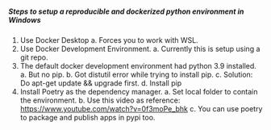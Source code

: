 ##### Steps to setup a reproducible and dockerized python environment in Windows

1. Use Docker Desktop 
    a. Forces you to work with WSL.
2. Use Docker Development Environment.
    a. Currently this is setup using a git repo.
3. The default docker development environment had python 3.9 installed.
    a. But no pip.
    b. Got distutil error while trying to install pip.
    c. Solution: Do apt-get update && upgrade first.
    d. Install pip 
4. Install Poetry as the dependency manager.
    a. Set local folder to contain the environment.
    b. Use this video as reference: https://www.youtube.com/watch?v=0f3moPe_bhk
    c. You can use poetry to package and publish apps in pypi too.